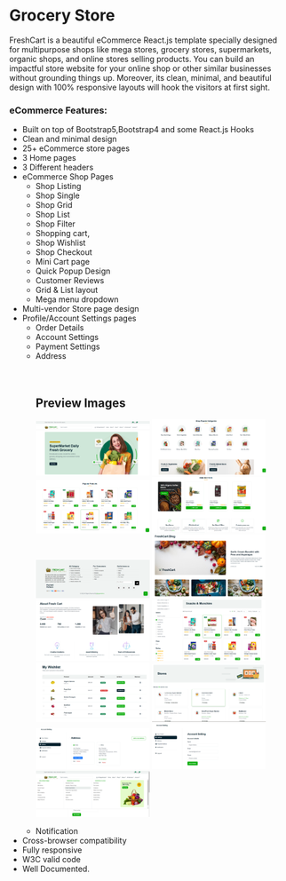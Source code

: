 # Grocery Store 




<div class="theme-description">
                        <p>FreshCart is a beautiful eCommerce React.js template specially designed for multipurpose shops like mega stores, grocery stores, supermarkets, organic shops, and online stores selling products. You can build an impactful store website for your online shop or other similar businesses without grounding things up. Moreover, its clean, minimal, and beautiful design with 100% responsive layouts will hook the visitors at first sight.</p>
<h3>eCommerce Features:</h3>
<ul>
<li>Built on top of Bootstrap5,Bootstrap4 and some React.js Hooks</li>
<li>Clean and minimal design</li>
<li>25+ eCommerce store pages</li>
<li>3 Home pages</li>
<li>3 Different headers</li>
<li>eCommerce Shop Pages
<ul>
<li>Shop Listing</li>
<li>Shop Single</li>
<li>Shop Grid</li>
<li>Shop List</li>
<li>Shop Filter</li>
<li>Shopping cart,</li>
<li>Shop Wishlist</li>
<li>Shop Checkout</li>
<li>Mini Cart page</li>
<li>Quick Popup Design</li>
<li>Customer Reviews</li>
<li>Grid &amp; List layout</li>
<li>Mega menu dropdown</li>
</ul>
</li>
<li>Multi-vendor Store page design</li>
<li>Profile/Account Settings pages
<ul>
<li>Order Details</li>
<li>Account Settings</li>
<li>Payment Settings</li>
<li>Address</li> <br><br>


## Preview Images
<p float="left">
  <img src="./src/Demoimages/01.png"  width = 45%/>
  <img src="./src/Demoimages/02.png"  width = 45%/>
  <img src="./src/Demoimages/03.png"  width = 45%/>
  <img src="./src/Demoimages/04.png"  width = 45%/>
  <img src="./src/Demoimages/05.png"  width = 45%/>
  <img src="./src/Demoimages/06.png"  width = 45%/>
  <img src="./src/Demoimages/07.png"  width = 45%/>
  <img src="./src/Demoimages/08.png"  width = 45%/>
  <img src="./src/Demoimages/09.png"  width = 45%/>
  <img src="./src/Demoimages/10.png"  width = 45%/>
  <img src="./src/Demoimages/11.png"  width = 45%/>
  <img src="./src/Demoimages/12.png"  width = 45%/>
  <img src="./src/Demoimages/13.png"  width = 45%/>
  <!-- <img src="."  width = 45%/>
  <img src="."  width = 45%/>
  <img src="."  width = 45%/> -->
</p>

 
<li>Notification</li>
</ul>
</li>
<li>Cross-browser compatibility</li>
<li>Fully responsive</li>
<li>W3C valid code</li>
<li>Well Documented.</li>
</ul>
